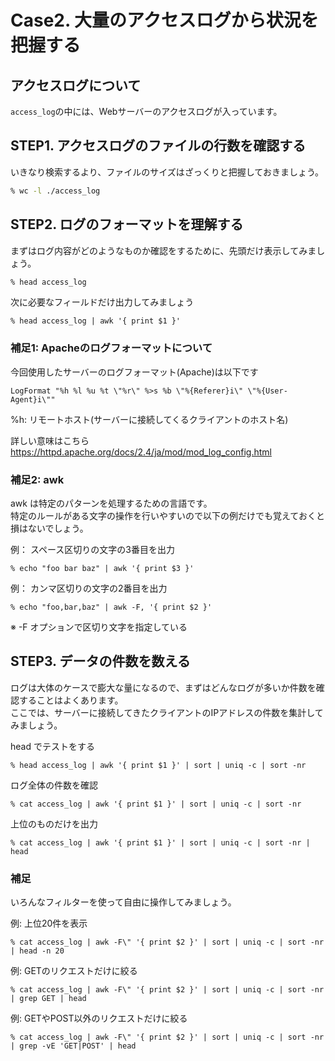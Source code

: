 # Case2. 大量のアクセスログから状況を把握する

## アクセスログについて
`access_log`の中には、Webサーバーのアクセスログが入っています。


## STEP1. アクセスログのファイルの行数を確認する
いきなり検索するより、ファイルのサイズはざっくりと把握しておきましょう。

```sh
% wc -l ./access_log
```


## STEP2. ログのフォーマットを理解する
まずはログ内容がどのようなものか確認をするために、先頭だけ表示してみましょう。
```sh
% head access_log
```

次に必要なフィールドだけ出力してみましょう
```
% head access_log | awk '{ print $1 }'
```

### 補足1: Apacheのログフォーマットについて
今回使用したサーバーのログフォーマット(Apache)は以下です
```
LogFormat "%h %l %u %t \"%r\" %>s %b \"%{Referer}i\" \"%{User-Agent}i\""
```
%h: リモートホスト(サーバーに接続してくるクライアントのホスト名)

詳しい意味はこちら  
https://httpd.apache.org/docs/2.4/ja/mod/mod_log_config.html


### 補足2: awk
awk は特定のパターンを処理するための言語です。  
特定のルールがある文字の操作を行いやすいので以下の例だけでも覚えておくと損はないでしょう。

例： スペース区切りの文字の3番目を出力
```
% echo "foo bar baz" | awk '{ print $3 }'
```

例： カンマ区切りの文字の2番目を出力
```
% echo "foo,bar,baz" | awk -F, '{ print $2 }'
```
※ -F オプションで区切り文字を指定している


## STEP3. データの件数を数える
ログは大体のケースで膨大な量になるので、まずはどんなログが多いか件数を確認することはよくあります。  
ここでは、サーバーに接続してきたクライアントのIPアドレスの件数を集計してみましょう。

head でテストをする
```
% head access_log | awk '{ print $1 }' | sort | uniq -c | sort -nr
```

ログ全体の件数を確認
```
% cat access_log | awk '{ print $1 }' | sort | uniq -c | sort -nr
```

上位のものだけを出力
```
% cat access_log | awk '{ print $1 }' | sort | uniq -c | sort -nr | head
```

### 補足
いろんなフィルターを使って自由に操作してみましょう。

例: 上位20件を表示
```
% cat access_log | awk -F\" '{ print $2 }' | sort | uniq -c | sort -nr | head -n 20
```

例: GETのリクエストだけに絞る
```
% cat access_log | awk -F\" '{ print $2 }' | sort | uniq -c | sort -nr | grep GET | head
```

例: GETやPOST以外のリクエストだけに絞る
```
% cat access_log | awk -F\" '{ print $2 }' | sort | uniq -c | sort -nr | grep -vE 'GET|POST' | head
```


